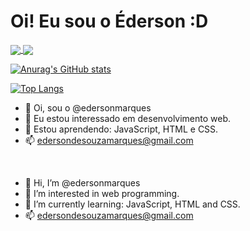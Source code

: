 <h1>Oi! Eu sou o Éderson :D</h1>

<a href="https://github.com/anuraghazra/github-readme-stats">
  <img align="center" src="https://github-readme-stats.vercel.app/api/pin/?username=edersonmarques&repo=github-readme-stats" />
</a>
<a href="https://github.com/anuraghazra/convoychat">
  <img align="center" src="https://github-readme-stats.vercel.app/api/pin/?username=edersonmarques&repo=convoychat" />
</a>

[![Anurag's GitHub stats](https://github-readme-stats.vercel.app/api?username=edersonmarques)](https://github.com/anuraghazra/github-readme-stats&count_private=true&show_icons=true&theme=dark)

[![Top Langs](https://github-readme-stats.vercel.app/api/top-langs/?username=edersonmarques)](https://github.com/anuraghazra/github-readme-stats&layout=compact)
 

</p>

- 👋 Oi, sou o @edersonmarques
- 👀 Eu estou interessado em desenvolvimento web.
- 🌱 Estou aprendendo: JavaScript, HTML e CSS.
- 📫 edersondesouzamarques@gmail.com

<br>

- 👋 Hi, I’m @edersonmarques
- 👀 I’m interested in web programming.
- 🌱 I’m currently learning: JavaScript, HTML and CSS.
- 📫 edersondesouzamarques@gmail.com
